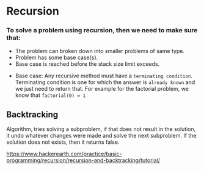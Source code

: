 # Recursion

### To solve a problem using recursion, then we need to make sure that:
- The problem can broken down into smaller problems of same type.
- Problem has some base case(s).
- Base case is reached before the stack size limit exceeds.

* Base case:
Any recursive method must have a `terminating condition`. Terminating condition is one for which the answer is `already known` and we just need to return that. For example for the factorial problem, we know that `factorial(0) = 1`


## Backtracking
Algorithm, tries solving a subproblem, if that does not result in the solution, it undo whatever changes were made and solve the next subproblem. If the solution does not exists, then it returns false.



https://www.hackerearth.com/practice/basic-programming/recursion/recursion-and-backtracking/tutorial/